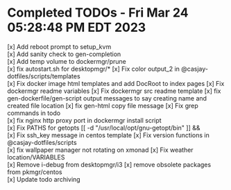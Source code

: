 # Completed TODOs  -  Fri Mar 24 05:28:48 PM EDT 2023

[x] Add reboot prompt to setup_kvm  
[x] Add sanity check to gen-completion  
[x] Add temp volume to dockermgr/prune  
[x] fix autostart.sh for desktopmgr/*
[x] Fix color output_2 in @casjay-dotfiles/scripts/templates  
[x] Fix docker image html templates and add DocRoot to index pages
[x] Fix dockermgr readme variables
[x] Fix dockermgr src readme template
[x] fix gen-dockerfile/gen-script output messages to say creating name and created file location
[x] fix gen-html copy file message
[x] Fix grep commands in todo  
[x] fix nginx http proxy port in dockermgr install script  
[x] Fix PATHS for getopts [[ -d "/usr/local/opt/gnu-getopt/bin" ]] &&  
[x] Fix ssh_key message in centos template
[x] Fix version functions in @casjay-dotfiles/scripts  
[x] fix wallpaper manager not rotating on xmonad
[x] Fix weather location/VARIABLES  
[x] Remove i-debug from desktopmgr/i3
[x] remove obsolete packages from pkmgr/centos  
[x] Update todo archiving  
